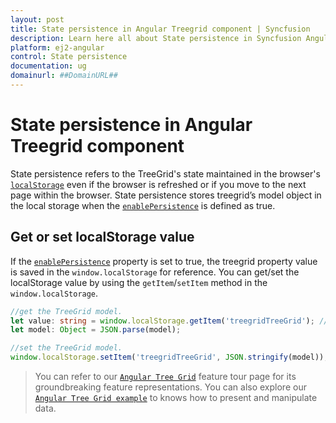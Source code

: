 ```yaml
---
layout: post
title: State persistence in Angular Treegrid component | Syncfusion
description: Learn here all about State persistence in Syncfusion Angular Treegrid component of Syncfusion Essential JS 2 and more.
platform: ej2-angular
control: State persistence 
documentation: ug
domainurl: ##DomainURL##
---
```


# State persistence in Angular Treegrid component

State persistence refers to the TreeGrid's state maintained in the browser's [`localStorage`](https://www.w3schools.com/html/html5_webstorage.asp#) even if the browser is refreshed or if you move to the next page within the browser.
State persistence stores treegrid’s model object in the local storage when the [`enablePersistence`](https://ej2.syncfusion.com/angular/documentation/api/treegrid/#enablepersistence) is defined as true.

## Get or set localStorage value

If the [`enablePersistence`](https://ej2.syncfusion.com/angular/documentation/api/treegrid/#enablepersistence) property is set to true, the treegrid property value is saved in the `window.localStorage` for reference. You can get/set the localStorage value by using the `getItem`/`setItem` method in the `window.localStorage`.

```typescript
//get the TreeGrid model.
let value: string = window.localStorage.getItem('treegridTreeGrid'); //"treegridTreeGrid" is component name + component id.
let model: Object = JSON.parse(model);

```

```typescript
//set the TreeGrid model.
window.localStorage.setItem('treegridTreeGrid', JSON.stringify(model)); //"treegridTreeGrid" is component name + component id.

```

> You can refer to our [`Angular Tree Grid`](https://www.syncfusion.com/angular-ui-components/angular-tree-grid) feature tour page for its groundbreaking feature representations. You can also explore our [`Angular Tree Grid example`](https://ej2.syncfusion.com/angular/demos/#/material/treegrid/treegrid-overview) to knows how to present and manipulate data.